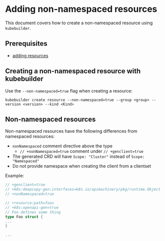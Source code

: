 # Adding non-namespaced resources

This document covers how to create a non-namespaced resource using
`kubebuilder`.

## Prerequisites

- [adding resources](adding_resources.md)

## Creating a non-namespaced resource with kubebuilder

Use the `--non-namespaced=true` flag when creating a resource:

`kubebuilder create resource --non-namespaced=true --group <group> --version <version> --kind <Kind>`

## Non-namespaced resources

Non-namespaced resources have the following differences from namespaced resources:

- `nonNamespaced` comment directive above the type
  - `// +nonNamespaced=true` comment under `// +genclient=true`
- The generated CRD will have `Scope: "Cluster"` instead of
  `Scope: "Namespaced"`
- Do not provide namespace when creating the client from a clientset

Example:

```go
// +genclient=true
// +k8s:deepcopy-gen:interfaces=k8s.io/apimachinery/pkg/runtime.Object
// +nonNamespaced=true

// +resource:path=foos
// +k8s:openapi-gen=true
// Foo defines some thing
type Foo struct {
...
}

...
```
